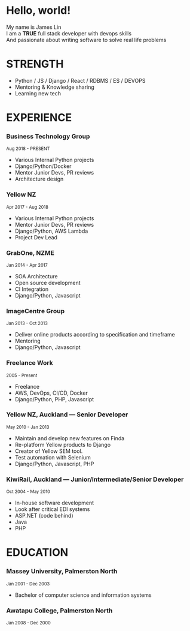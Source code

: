 # Hello, world!
My name is James Lin   
I am a **TRUE** full stack developer with devops skills  
And passionate about writing software to solve real life problems

# STRENGTH
  - Python / JS / Django / React / RDBMS / ES / DEVOPS
  - Mentoring & Knowledge sharing
  - Learning new tech

# EXPERIENCE

### Business Technology Group
<sup>Aug 2018 - PRESENT</sup>
  - Various Internal Python projects
  - Django/Python/Docker
  - Mentor Junior Devs, PR reviews
  - Architecture design

### Yellow NZ
<sup>Apr 2017 - Aug 2018</sup>
  - Various Internal Python projects
  - Mentor Junior Devs, PR reviews
  - Django/Python, AWS Lambda
  - Project Dev Lead

### GrabOne, NZME
<sup>Jan 2014 - Apr 2017</sup>
  - SOA Architecture 
  - Open source development
  - CI Integration
  - Django/Python, Javascript

### ImageCentre Group
<sup>Jan 2013 - Oct 2013</sup>
  - Deliver online products according to specification and timeframe
  - Mentoring
  - Django/Python, Javascript

### Freelance Work
<sup>2005 - Present</sup>
  - Freelance
  - AWS, DevOps, CI/CD, Docker
  - Django/Python, PHP, Javascript

### Yellow NZ, Auckland — Senior Developer
<sup>May 2010 - Jan 2013</sup>
  - Maintain and develop new features on Finda
  - Re-platform Yellow products to Django
  - Creator of Yellow SEM tool.
  - Test automation with Selenium
  - Django/Python, Javascript, PHP

### KiwiRail, Auckland — Junior/Intermediate/Senior Developer
<sup>Oct 2004 - May 2010</sup>
  - In-house software development
  - Look after critical EDI systems
  - ASP.NET (code behind)
  - Java
  - PHP

# EDUCATION
### Massey University, Palmerston North 
<sup>Jan 2001 - Dec 2003</sup>
  - Bachelor of computer science and information systems

### Awatapu College, Palmerston North
<sup>Jan 2008 - Dec  2000</sup>
